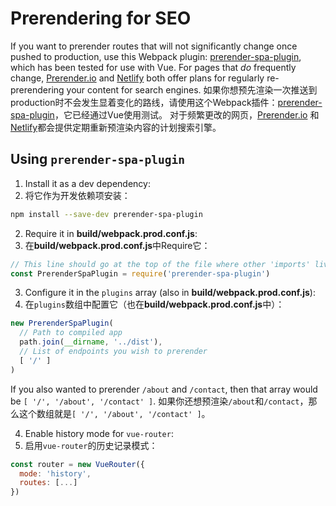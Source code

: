 # Prerendering for SEO

If you want to prerender routes that will not significantly change once pushed to production, use this Webpack plugin: [prerender-spa-plugin](https://www.npmjs.com/package/prerender-spa-plugin), which has been tested for use with Vue. For pages that _do_ frequently change, [Prerender.io](https://prerender.io/) and [Netlify](https://www.netlify.com/pricing) both offer plans for regularly re-prerendering your content for search engines.
如果你想预先渲染一次推送到production时不会发生显着变化的路线，请使用这个Webpack插件：[prerender-spa-plugin](https://www.npmjs.com/package/prerender-spa-plugin)，它已经通过Vue使用测试。 对于频繁更改的网页，[Prerender.io](https://prerender.io/) 和 [Netlify](https://www.netlify.com/pricing)都会提供定期重新预渲染内容的计划搜索引擎。

## Using `prerender-spa-plugin`

1. Install it as a dev dependency:
1. 将它作为开发依赖项安装：

```bash
npm install --save-dev prerender-spa-plugin
```

2. Require it in **build/webpack.prod.conf.js**:
2. 在**build/webpack.prod.conf.js**中Require它：

```js
// This line should go at the top of the file where other 'imports' live in
const PrerenderSpaPlugin = require('prerender-spa-plugin')
```

3. Configure it in the `plugins` array (also in **build/webpack.prod.conf.js**):
3. 在`plugins`数组中配置它（也在**build/webpack.prod.conf.js**中）：

```js
new PrerenderSpaPlugin(
  // Path to compiled app
  path.join(__dirname, '../dist'),
  // List of endpoints you wish to prerender
  [ '/' ]
)
```

If you also wanted to prerender `/about` and `/contact`, then that array would be `[ '/', '/about', '/contact' ]`.
如果你还想预渲染`/about`和`/contact`，那么这个数组就是`[ '/', '/about', '/contact' ]`。

4. Enable history mode for `vue-router`:
4. 启用`vue-router`的历史记录模式：
```js
const router = new VueRouter({
  mode: 'history',
  routes: [...]
})
```
